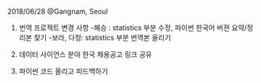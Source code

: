 2018/06/28 @Gangnam, Seoul

1. 번역 프로젝트 변경 사항
-혜승 : statistics 부분 수정, 파이썬 한국어 버젼 요약/정리본 찾기 
-보라, 다정: statistics 부분 번역본 올리기

2. 데이터 사이언스 분야 한국 채용공고 링크 공유

3. 파이썬 코드 올리고 피드백하기 
